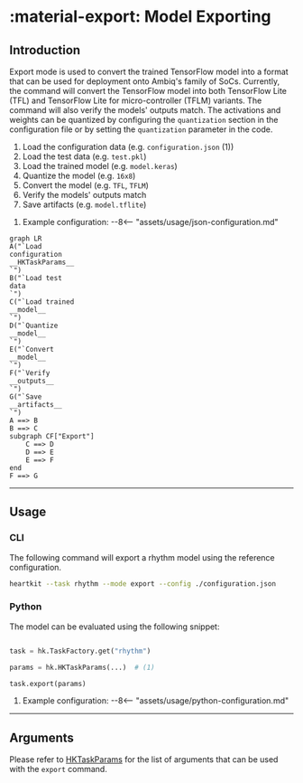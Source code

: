 # :material-export: Model Exporting

## <span class="sk-h2-span">Introduction </span>

Export mode is used to convert the trained TensorFlow model into a format that can be used for deployment onto Ambiq's family of SoCs. Currently, the command will convert the TensorFlow model into both TensorFlow Lite (TFL) and TensorFlow Lite for micro-controller (TFLM) variants. The command will also verify the models' outputs match. The activations and weights can be quantized by configuring the `quantization` section in the configuration file or by setting the `quantization` parameter in the code.

<div class="annotate" markdown>

1. Load the configuration data (e.g. `configuration.json` (1))
1. Load the test data (e.g. `test.pkl`)
1. Load the trained model (e.g. `model.keras`)
1. Quantize the model (e.g. `16x8`)
1. Convert the model (e.g. `TFL`, `TFLM`)
1. Verify the models' outputs match
1. Save artifacts (e.g. `model.tflite`)

</div>

1. Example configuration:
--8<-- "assets/usage/json-configuration.md"


```mermaid
graph LR
A("`Load
configuration
__HKTaskParams__
`")
B("`Load test
data
`")
C("`Load trained
__model__
`")
D("`Quantize
__model__
`")
E("`Convert
__model__
`")
F("`Verify
__outputs__
`")
G("`Save
__artifacts__
`")
A ==> B
B ==> C
subgraph CF["Export"]
    C ==> D
    D ==> E
    E ==> F
end
F ==> G

```

---

## <span class="sk-h2-span">Usage</span>

### CLI

The following command will export a rhythm model using the reference configuration.

```bash
heartkit --task rhythm --mode export --config ./configuration.json
```

### Python

The model can be evaluated using the following snippet:

```py linenums="1"

task = hk.TaskFactory.get("rhythm")

params = hk.HKTaskParams(...)  # (1)

task.export(params)

```

1. Example configuration:
--8<-- "assets/usage/python-configuration.md"

---

## <span class="sk-h2-span">Arguments </span>

Please refer to [HKTaskParams](../modes/configuration.md#hktaskparams) for the list of arguments that can be used with the `export` command.
